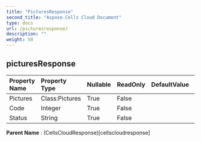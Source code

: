 ```yaml
---
title: "PicturesResponse"
second_title: "Aspose.Cells Cloud Document"
type: docs
url: /picturesresponse/
description: ""
weight: 50
---
```


## **picturesResponse**

 

| Property Name | Property Type | Nullable |  ReadOnly | DefaultValue | Description | 
| :- | :- | :- |:- |  :- | :- |
| Pictures | Class:Pictures | True |  False |  |  |  
| Code | Integer | True |  False |  |  |  
| Status | String | True |  False |  |  |  

**Parent Name** : (CellsCloudResponse)[cellscloudresponse]

